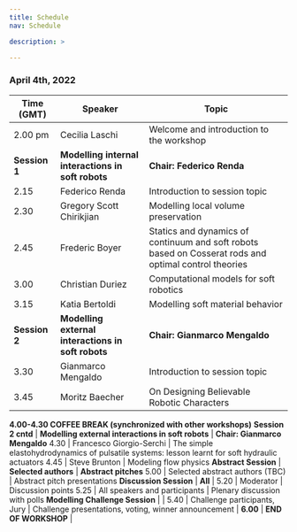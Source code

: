 ```yaml
---
title: Schedule
nav: Schedule

description: >

---
```


### April 4th, 2022

Time (GMT) | Speaker | Topic
------- | ----------------------------------- | ----------------------------------------------- 
2.00 pm | Cecilia Laschi                      | Welcome and introduction to the workshop
**Session 1** | **Modelling internal interactions in soft robots** | **Chair: Federico Renda**
2.15    | Federico Renda                      | Introduction to session topic
2.30    | Gregory Scott Chirikjian            | Modelling local volume preservation
2.45    | Frederic Boyer                      | Statics and dynamics of continuum and soft robots based on Cosserat rods and optimal control theories
3.00    | Christian Duriez                    | Computational models for soft robotics
3.15    | Katia Bertoldi                      | Modelling soft material behavior
**Session 2** | **Modelling external interactions in soft robots** | **Chair: Gianmarco Mengaldo**
3.30    | Gianmarco Mengaldo                  | Introduction to session topic
3.45    | Moritz Baecher                      | On Designing Believable Robotic Characters
**4.00-4.30 COFFEE BREAK (synchronized with other workshops)**
**Session 2 cntd** | **Modelling external interactions in soft robots** | **Chair: Gianmarco Mengaldo**
4.30    | Francesco Giorgio-Serchi            | The simple elastohydrodynamics of pulsatile systems: lesson learnt for soft hydraulic actuators
4.45    | Steve Brunton                       | Modeling flow physics
**Abstract Session** | **Selected authors**   | **Abstract pitches**
5.00    | Selected abstract authors (TBC)     | Abstract pitch presentations
**Discussion Session** | **All** | 
5.20    | Moderator                           | Discussion points 
5.25    | All speakers and participants       | Plenary discussion with polls
**Modelling Challenge Session** | | 
5.40    | Challenge participants, Jury        | Challenge presentations, voting, winner announcement | 
**6.00**    | **END OF WORKSHOP** | 
